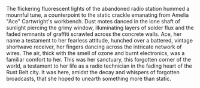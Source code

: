 The flickering fluorescent lights of the abandoned radio station hummed a mournful tune, a counterpoint to the static crackle emanating from Amelia "Ace" Cartwright's workbench.  Dust motes danced in the lone shaft of sunlight piercing the grimy window, illuminating layers of solder flux and the faded remnants of graffiti scrawled across the concrete walls.  Ace, her name a testament to her fearless attitude, hunched over a battered, vintage shortwave receiver, her fingers dancing across the intricate network of wires.  The air, thick with the smell of ozone and burnt electronics, was a familiar comfort to her.  This was her sanctuary, this forgotten corner of the world, a testament to her life as a radio technician in the fading heart of the Rust Belt city.  It was here, amidst the decay and whispers of forgotten broadcasts, that she hoped to unearth something more than static.
